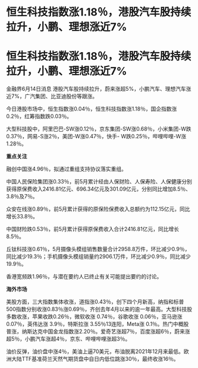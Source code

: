 # 恒生科技指数涨1.18％，港股汽车股持续拉升，小鹏、理想涨近7%

# 恒生科技指数涨1.18％，港股汽车股持续拉升，小鹏、理想涨近7%

金融界6月14日消息 港股汽车股持续拉升，蔚来涨超5%，小鹏汽车、理想汽车涨近7%，广汽集团、比亚迪股份等跟涨。

今日港股市场中，恒生指数涨0.04％，恒生科技指数涨1.18％，国企指数涨0.2％，红筹指数跌0.03％。

大型科技股中，阿里巴巴-SW涨0.12％，京东集团-SW涨0.68％，小米集团-W跌0.37％，网易-S涨2％，美团-W涨0.47％，快手-
W跌0.25％，哔哩哔哩-W涨1.28％。

**重点关注**

融创中国涨4.96％，拟通过重组支持协议落实重组。

中国人民保险集团涨0.33％，前5月累计经由人保财险、人保寿险、人保健康分别获得原保费收入2416.81亿元、696.34亿元及301.09亿元，分别同比增加8.5％、3.8％及7％。

众安在线涨0.89％，前5月累计获得的原保险保费收入总额约为112.15亿元，同比增长33.8％。

中国财险跌0.53％，前5月累计获得原保费收入合计2416.81亿元，同比增长8.5％。

丘钛科技涨0.61％，5月摄像头模组销售数量合计2958.8万件，环比减少0.9％，同比减少19.3％；手机摄像头模组销量约2906.1万件，环比减少0.9％，同比减少19.9％。

香港宽频跌1.96％，与潜在要约人已终止有关可能提出要约的讨论。

**海外市场**

美股方面，三大指数集体收涨，道指涨0.43％，创下四个月新高，纳指和标普500指数分别收涨0.83％涨0.69％，齐创去年4月以来的逾一年最高。大型科技股多数收涨，苹果收跌0.26％，微软收涨
0.74％，谷歌收涨 0.06％，亚马逊涨 0.07％，英伟达涨 3.9％，特斯拉涨 3.55％13连阳，Meta涨
0.1％。热门中概股普涨，纳斯达克中国金龙指数涨2.20％。爱奇艺涨超7％，百度涨超6％，蔚来涨超5％，小鹏汽车涨超4％，京东、哔哩哔哩涨超3％。

油价反弹，油价盘中涨4％，美油上逼70美元，布油脱离2021年12月来最低。欧洲大陆TTF基准荷兰天然气期货盘中自日内低位跳涨30％，最终收涨16％。

